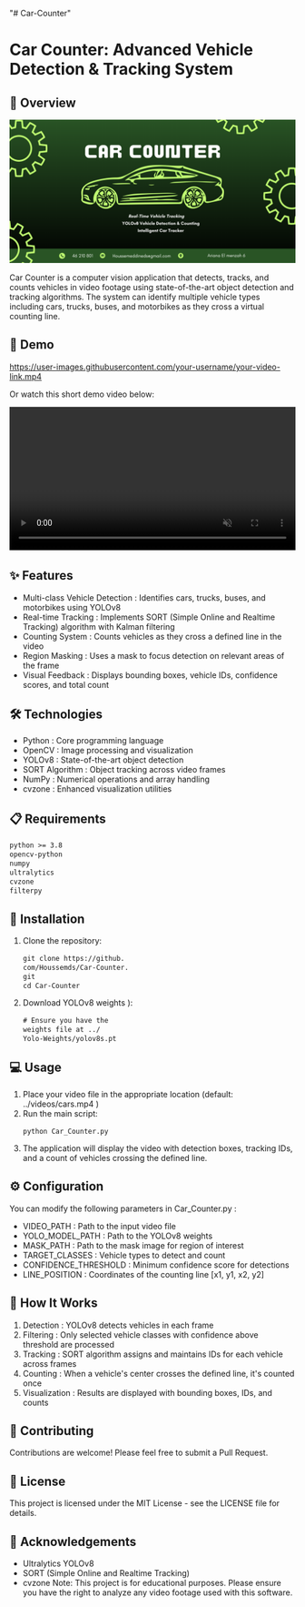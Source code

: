 "# Car-Counter" 
# Car Counter: Advanced Vehicle Detection & Tracking System
## 🚗 Overview
![Header](data/car_header.png)

Car Counter is a computer vision application that detects, tracks, and counts vehicles in video footage using state-of-the-art object detection and tracking algorithms. The system can identify multiple vehicle types including cars, trucks, buses, and motorbikes as they cross a virtual counting line.

## 🎥 Demo

https://user-images.githubusercontent.com/your-username/your-video-link.mp4

Or watch this short demo video below:

<video src="data/CarDemo.mp4" controls autoplay muted width="100%"></video>

## ✨ Features
- Multi-class Vehicle Detection : Identifies cars, trucks, buses, and motorbikes using YOLOv8
- Real-time Tracking : Implements SORT (Simple Online and Realtime Tracking) algorithm with Kalman filtering
- Counting System : Counts vehicles as they cross a defined line in the video
- Region Masking : Uses a mask to focus detection on relevant areas of the frame
- Visual Feedback : Displays bounding boxes, vehicle IDs, confidence scores, and total count
## 🛠️ Technologies
- Python : Core programming language
- OpenCV : Image processing and visualization
- YOLOv8 : State-of-the-art object detection
- SORT Algorithm : Object tracking across video frames
- NumPy : Numerical operations and array handling
- cvzone : Enhanced visualization utilities
## 📋 Requirements
```
python >= 3.8
opencv-python
numpy
ultralytics
cvzone
filterpy
```
## 🚀 Installation
1. Clone the repository:
   
   ```
   git clone https://github.
   com/Houssemds/Car-Counter.
   git
   cd Car-Counter
   ```

2. Download YOLOv8 weights ):
   
   ```
   # Ensure you have the 
   weights file at ../
   Yolo-Weights/yolov8s.pt
   ```
## 💻 Usage
1. Place your video file in the appropriate location (default: ../videos/cars.mp4 )
2. Run the main script:
   ```
   python Car_Counter.py
   ```
3. The application will display the video with detection boxes, tracking IDs, and a count of vehicles crossing the defined line.
## ⚙️ Configuration
You can modify the following parameters in Car_Counter.py :

- VIDEO_PATH : Path to the input video file
- YOLO_MODEL_PATH : Path to the YOLOv8 weights
- MASK_PATH : Path to the mask image for region of interest
- TARGET_CLASSES : Vehicle types to detect and count
- CONFIDENCE_THRESHOLD : Minimum confidence score for detections
- LINE_POSITION : Coordinates of the counting line [x1, y1, x2, y2]
## 🧠 How It Works
1. Detection : YOLOv8 detects vehicles in each frame
2. Filtering : Only selected vehicle classes with confidence above threshold are processed
3. Tracking : SORT algorithm assigns and maintains IDs for each vehicle across frames
4. Counting : When a vehicle's center crosses the defined line, it's counted once
5. Visualization : Results are displayed with bounding boxes, IDs, and counts
## 🤝 Contributing
Contributions are welcome! Please feel free to submit a Pull Request.

## 📄 License
This project is licensed under the MIT License - see the LICENSE file for details.

## 🙏 Acknowledgements
- Ultralytics YOLOv8
- SORT (Simple Online and Realtime Tracking)
- cvzone
Note: This project is for educational purposes. Please ensure you have the right to analyze any video footage used with this software.